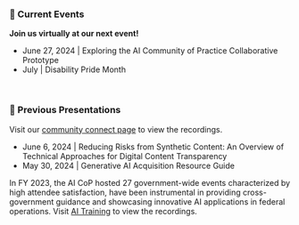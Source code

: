 ### 📆 Current Events

**Join us virtually at our next event!**
* June 27, 2024 | Exploring the AI Community of Practice Collaborative Prototype
* July | Disability Pride Month
<br>

### 📎 Previous Presentations
Visit our [community connect page](https://community.connect.gov/display/GSA/FY24+AI+CoP+General+Events) to view the recordings.

* June 6, 2024 | Reducing Risks from Synthetic Content: An Overview of Technical Approaches for Digital Content Transparency
* May 30, 2024 | Generative AI Acquisition Resource Guide

In FY 2023, the AI CoP hosted 27 government-wide events characterized by high attendee satisfaction, have been instrumental in providing cross-government guidance and showcasing innovative AI applications in federal operations. Visit [AI Training](https://github.com/usaicop/AI-Training) to view the recordings.

<br>
